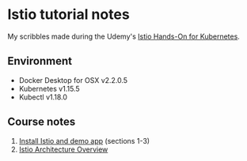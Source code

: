 # Istio tutorial notes

My scribbles made during the Udemy's [Istio Hands-On for Kubernetes](https://www.udemy.com/course/istio-hands-on-for-kubernetes/).

## Environment

* Docker Desktop for OSX v2.2.0.5
* Kubernetes v1.15.5
* Kubectl v1.18.0

## Course notes

1. [Install Istio and demo app](./install-istio-demo-apps.md) (sections 1-3)
1. [Istio Architecture Overview](./4-istio-architecture.md)
